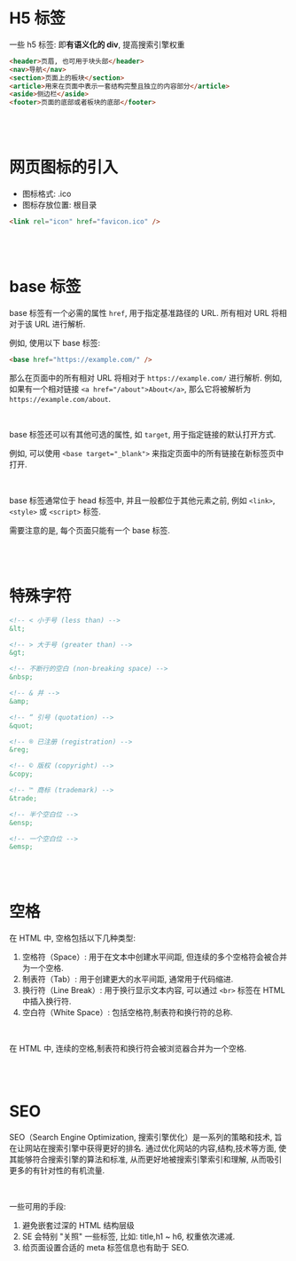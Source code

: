 # H5 标签

一些 h5 标签: 即**有语义化的 div**, 提高搜索引擎权重

```html
<header>页眉, 也可用于块头部</header>
<nav>导航</nav>
<section>页面上的板块</section>
<article>用来在页面中表示一套结构完整且独立的内容部分</article>
<aside>侧边栏</aside>
<footer>页面的底部或者板块的底部</footer>
```

<br><br>

# 网页图标的引入

-   图标格式: .ico
-   图标存放位置: 根目录

```html
<link rel="icon" href="favicon.ico" />
```

<br><br>

# base 标签

base 标签有一个必需的属性 `href`, 用于指定基准路径的 URL. 所有相对 URL 将相对于该 URL 进行解析.

例如, 使用以下 base 标签:

```html
<base href="https://example.com/" />
```

那么在页面中的所有相对 URL 将相对于 `https://example.com/` 进行解析. 例如, 如果有一个相对链接 `<a href="/about">About</a>`, 那么它将被解析为 `https://example.com/about`.

<br>

base 标签还可以有其他可选的属性, 如 `target`, 用于指定链接的默认打开方式.

例如, 可以使用 `<base target="_blank">` 来指定页面中的所有链接在新标签页中打开.

<br>

base 标签通常位于 head 标签中, 并且一般都位于其他元素之前, 例如 `<link>`,`<style>` 或 `<script>` 标签.

需要注意的是, 每个页面只能有一个 base 标签.

<br><br>

# 特殊字符

```html
<!-- < 小于号 (less than) -->
&lt;

<!-- > 大于号 (greater than) -->
&gt;

<!-- 不断行的空白 (non-breaking space) -->
&nbsp;

<!-- & 并 -->
&amp;

<!-- “ 引号 (quotation) -->
&quot;

<!-- ® 已注册 (registration) -->
&reg;

<!-- © 版权 (copyright) -->
&copy;

<!-- ™ 商标 (trademark) -->
&trade;

<!-- 半个空白位 -->
&ensp;

<!-- 一个空白位 -->
&emsp;
```

<br><br>

# 空格

在 HTML 中, 空格包括以下几种类型:

1. 空格符（Space）: 用于在文本中创建水平间距, 但连续的多个空格符会被合并为一个空格.
2. 制表符（Tab）: 用于创建更大的水平间距, 通常用于代码缩进.
3. 换行符（Line Break）: 用于换行显示文本内容, 可以通过 `<br>` 标签在 HTML 中插入换行符.
4. 空白符（White Space）: 包括空格符,制表符和换行符的总称.

<br>

在 HTML 中, 连续的空格,制表符和换行符会被浏览器合并为一个空格.

<br><br>

# SEO

SEO（Search Engine Optimization, 搜索引擎优化）是一系列的策略和技术, 旨在让网站在搜索引擎中获得更好的排名. 通过优化网站的内容,结构,技术等方面, 使其能够符合搜索引擎的算法和标准, 从而更好地被搜索引擎索引和理解, 从而吸引更多的有针对性的有机流量.

<br>

一些可用的手段:

1.  避免嵌套过深的 HTML 结构层级
2.  SE 会特别 "关照" 一些标签, 比如: title,h1 ~ h6, 权重依次递减.
3.  给页面设置合适的 meta 标签信息也有助于 SEO.

<br><br>

